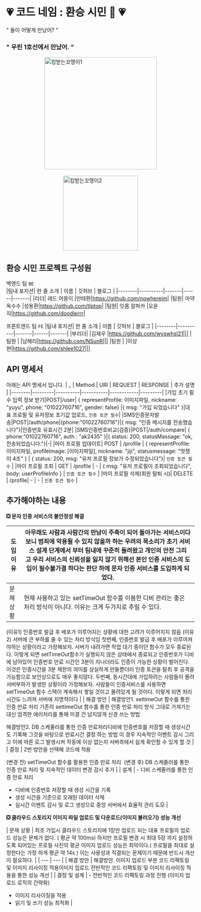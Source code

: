# 💗 코드 네임 : 환승 시민 🚆 💗

" 둘이 어떻게 만났어? "

### " 우린 1호선에서 만났어. "

<img alt="킹받는꼬맹이1" style="display: block; margin:0 auto; width:300px" src="https://res.cloudinary.com/dtkt6x68f/image/upload/v1668988410/github/60dcb93b1c5f46364f60f488b70aff9e_res_pwjpia.jpg"> <br>
<img alt="킹받는꼬맹이2" style="display: block; margin:0 auto; width:200px" src="https://res.cloudinary.com/dtkt6x68f/image/upload/v1668989263/github/3f394bc730abad7b4a07afa44112a444_res_agshcz.jpg">

## 환승 시민 프로젝트 구성원

백엔드 팀 `BE`  
|팀내 포지션| 한 줄 소개 | 이름 | 깃허브 | 블로그 |
|--------|----------|-------|------|-------|
|리더| 레드 어몽이 |안태환|https://github.com/nowhereim|
|팀원| 마약 옥수수 |성용환|https://github.com/tlptop|
|팀원| 잇몸 알파카 |오윤지|https://github.com/doodlerrr|

프론트엔드 팀 `FE`
|팀내 포지션| 한 줄 소개 | 이름 | 깃허브 | 블로그 |
|--------|----------|-------|------|-------|
|부리더| |김재우 |https://github.com/wyswhsl21|||
|팀원 | |남해리|https://github.com/NSunR|||
|팀원 | |이상현|https://github.com/shlee1027|||

## API 명세서

아래는 API 명세서 입니다.
| \_ | Method | URI | REQUEST | RESPONSE | 추가 설명 |
|--------|---------|----------|-----------|------------|---------|
|가입 초기 필수 입력 정보 받기|POST|/user| { representProfile: 이미지파일, nickname: "yuyu", phone: "01022760716", gender: false} |{ msg: "가입 되었습니다" }|대표 프로필 및 유저정보 초기값 업로드, `인증 토큰 필수`|
|SMS인증문자발송|POST|/auth/phone|{phone:"01022760716"}|{ msg: "인증 메시지를 전송했습니다"}|인증번호 유효시간 2분|
|SMS인증번호비교(검증)|POST|/auth/compare| { phone:"01022760716", auth : "ak2435" }|{ status: 200, statusMassage: "ok, 전송되었습니다."}|-|
|마이 프로필 업데이트| POST | /profile | { representProfile: 이미지파일, profileImage: [이미지파일], nickname: "jiji", statusmessage: "멋쟁이 4조" } | { status: 200, msg: "유저 프로필 정보가 수정되었습니다"}| `인증 토큰 필수` |
|마이 프로필 조회 | GET | /profile | - | { msg: "유저 프로필이 조회되었습니다", body: userProfileInfo } | `인증 토큰 필수` |
|마이 프로필 삭제(회원 탈퇴 시)| DELETE | /profile| - | - | `인증 토큰 필수` |

## 추가해야하는 내용

**❎ 문자 인증 서비스의 불안정성 해결**

| 도입 이유 | 아무래도 사람과 사람간의 만남이 주축이 되어 돌아가는 서비스이다 보니 범죄에 악용될 수 있지 않을까 하는 우려의 목소리가 초기 서비스 설계 단계에서 부터 팀내에 꾸준히 들려왔고 개인의 안전 그리고 우리 서비스의 신뢰성을 잃지 않기 위해선 본인 인증 서비스의 도입이 필수불가결 하다는 판단 하에 문자 인증 서비스를 도입하게 되었다. |
| --------- | --------------------------------------------------------------------------------------------------------------------------------------------------------------------------------------------------------------------------------------------------------------------------------------------------------------------------------- |
| 문제 상황 | 현재 사용하고 있는 setTimeOut 함수를 이용한 디비 관리는 좋은 처리 방식이 아니다. 이유는 크게 두가지로 추릴 수 있다.                                                                                                                                                                                                               |

(이유1) 인증번호 발급 후 배포가 이루어지는 상황에 대한 고려가 이루어지지 않음
(이유2) 서버에 큰 부하를 줄 수 있는 처리 방식임
첫번째, 인증번호 발급 후 배포가 이루어져야하는 상황이라고 가정해보자. 서버가 내려가면 작업 대기 중이던 함수가 모두 종료된다. 이렇게 되면 setTimeOut함수가 실행되지 않은 상태에서 종료되고 인증번호가 디비에 남아있어 인증번호 만료 시간인 3분이 지나더라도 인증이 가능한 상황이 벌어진다. 이것은 인증시간을 3분 제한의 의미를 상실하게 만들뿐더러 인증 토큰을 탈취 후 공격을 가능함으로 보안상으로도 매우 좋지않다.
두번째, 동시간대에 가입하려는 사람들이 몰려 서버부하가 발생한 상황이라 가정해보자. 사람들이 인증서비스를 사용하면 setTimeOut 함수 스택이 계속해서 쌓일 것이고 물려있게 될 것이다. 이렇게 되면 처리시간도 느려져 서버에 치명적이다 |
| 해결 방안 | 해결방안1. settimeOut 함수를 통한 인증 만료 처리
기존의 settimeOut 함수를 통한 인증 만료 처리 방식 그대로 가져가는 대신 엄격한 에러처리를 통해 미결 건 남지않게 신경 쓰는 방법

해결방안2. DB 스케줄러를 통한 인증 만료처리디비에 인증번호를 저장할 때 생성시간도 기록해 그것을 바탕으로 만료시간 결정 하는 방법
이 경우 지속적인 이벤트 감시 그리고 이에 따른 로그 발생시켜 작동에 이상 없는지 서버측에서 쉽게 확인할 수 있게 할 것 |
| 결정 | 2번 방안을 선택해 코드에 적용

(변경 전) setTimeOut 함수를 활용한 인증 만료 처리 
(변경 후) DB 스케줄러를 통한 인증 만료 처리 및 지속적인 데이터 변경 감시 추가 |
| 설계 | - 디비 스케줄러를 통한 인증 만료 처리

- 디비에 인증번호 저장할 때 생성 시간을 기록
- 생성 시간을 기준으로 오래된 데이터 삭제
- 실시간 이벤트 감시 및 로그 생성으로 중앙 서버에서 효율적 관리 도모 |

**❎ 클라우드 스토리지 이미지 파일 업로드 및 다운로드(이미지 불러오기) 성능 개선**

| 문제 상황 | 최초 가입시 클라우드 스토리지에 1장만 업로드 되는 대표 프로필의 업로드 성능은 문제가 없다. ( 평균 약 100ms)
하지만 프로필 변경 시 최대 5장 까지 설정하도록 되어있는 프로필 사진의 평균 이미지 업로드 성능은 최악이다.( 프로필을 최대로 설정한다는 가정 하게 평균 약 14s ) 이는 사용성과 직결되는 문제이기 때문에 반드시 개선이 필요하다. |
| --- | --- |
| 해결 방안 | 해결방안. 이미지 업로드 부분 코드 리팩토링 및 이미지 리사이징 적용이미지 업로드 전반적인 코드 리팩토링 및 이미지 리사이징 적용을 통한 성능 개선 |
| 결정 및 설계 | - 전반적인 코드 리팩토링 과정 진행 (이미지 업로드 로직의 간략화)

- 이미지 리사이징을 적용
- 읽기 및 쓰기 성능 최적화 |
